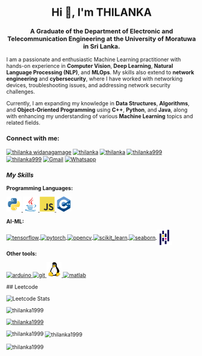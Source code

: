 
<h1 align="center">Hi 👋, I'm THILANKA</h1>
<h3 align="center">A Graduate of the Department of Electronic and Telecommunication Engineering at the University of Moratuwa in Sri Lanka.</h3>

I am a passionate and enthusiastic Machine Learning practitioner with hands-on experience in **Computer Vision**, **Deep Learning**, **Natural Language Processing (NLP)**, and **MLOps**. My skills also extend to **network engineering** and **cybersecurity**, where I have worked with networking devices, troubleshooting issues, and addressing network security challenges.

Currently, I am expanding my knowledge in **Data Structures**, **Algorithms**, and **Object-Oriented Programming** using **C++**, **Python**, and **Java**, along with enhancing my understanding of various **Machine Learning** topics and related fields.

<h3 align="left">Connect with me:</h3>
<p align="left">
<a href="https://linkedin.com/in/thilanka-widanagamage" target="blank"><img align="center" src="https://raw.githubusercontent.com/rahuldkjain/github-profile-readme-generator/master/src/images/icons/Social/linked-in-alt.svg" alt="thilanka widanagamage" height="30" width="40" /></a>
<a href="https://fb.com/thilanka.rajaka.3" target="blank"><img align="center" src="https://raw.githubusercontent.com/rahuldkjain/github-profile-readme-generator/master/src/images/icons/Social/facebook.svg" alt="thilanka" height="30" width="40" /></a>
<a href="https://instagram.com/thilanka_____" target="blank"><img align="center" src="https://raw.githubusercontent.com/rahuldkjain/github-profile-readme-generator/master/src/images/icons/Social/instagram.svg" alt="thilanka" height="30" width="40" /></a>
<a href="https://www.hackerrank.com/thilanka999" target="blank"><img align="center" src="https://raw.githubusercontent.com/rahuldkjain/github-profile-readme-generator/master/src/images/icons/Social/hackerrank.svg" alt="thilanka999" height="30" width="40" /></a>
<a href="https://www.leetcode.com/thilanka999" target="blank"><img align="center" src="https://raw.githubusercontent.com/rahuldkjain/github-profile-readme-generator/master/src/images/icons/Social/leet-code.svg" alt="thilanka999" height="30" width="40" /></a>
<a href="mailto:thilankarajaka6@gmail.com"> <img align="center" width="32px" alt="Gmail" title="Gmail" src="https://img.icons8.com/color/344/gmail.png"></a>
<a href="https://wa.link/xss9cn"> <img align="center" width="32px" alt="Whatsapp" title="Whatsapp" src="https://img.icons8.com/color/48/whatsapp--v1.png"/> </a>
</p>


### *My Skills*

**Programming Languages:**
<p>
<a href="https://www.python.org" target="_blank" rel="noreferrer"> <img src="https://raw.githubusercontent.com/devicons/devicon/master/icons/python/python-original.svg" alt="python" width="40" height="40"/> </a>
<a href="https://www.java.com" target="_blank" rel="noreferrer"> <img src="https://raw.githubusercontent.com/devicons/devicon/master/icons/java/java-original.svg" alt="java" width="40" height="40"/> </a> 
<a href="https://developer.mozilla.org/en-US/docs/Web/JavaScript" target="_blank" rel="noreferrer"> <img src="https://raw.githubusercontent.com/devicons/devicon/master/icons/javascript/javascript-original.svg" alt="javascript" width="40" height="40"/> </a>
<a href="https://www.w3schools.com/cpp/" target="_blank" rel="noreferrer"> <img src="https://raw.githubusercontent.com/devicons/devicon/master/icons/cplusplus/cplusplus-original.svg" alt="cplusplus" width="40" height="40"/> </a>
</p>

**AI-ML:**
<p>
<a href="https://www.tensorflow.org" target="_blank" rel="noreferrer"> <img align="center" src="https://www.vectorlogo.zone/logos/tensorflow/tensorflow-icon.svg" alt="tensorflow" width="40" height="40"/> </a>
<a href="https://pytorch.org/" target="_blank" rel="noreferrer"> <img align="center" src="https://www.vectorlogo.zone/logos/pytorch/pytorch-icon.svg" alt="pytorch" width="40" height="40"/> </a> 
<a href="https://opencv.org/" target="_blank" rel="noreferrer"> <img align="center" src="https://www.vectorlogo.zone/logos/opencv/opencv-icon.svg" alt="opencv" width="40" height="40"/> </a> 
<a href="https://scikit-learn.org/" target="_blank" rel="noreferrer"> <img align="center" src="https://upload.wikimedia.org/wikipedia/commons/0/05/Scikit_learn_logo_small.svg" alt="scikit_learn" width="40" height="40"/> </a> 
<a href="https://seaborn.pydata.org/" target="_blank" rel="noreferrer"> <img align="center" src="https://seaborn.pydata.org/_images/logo-mark-lightbg.svg" alt="seaborn" width="40" height="40"/> </a>
<a href="https://pandas.pydata.org/" target="_blank" rel="noreferrer"> <img align="center" src="https://raw.githubusercontent.com/devicons/devicon/2ae2a900d2f041da66e950e4d48052658d850630/icons/pandas/pandas-original.svg" alt="pandas" width="40" height="40"/> </a>
</p>

**Other tools:**
<p>
  <a href="https://www.arduino.cc/" target="_blank" rel="noreferrer"> <img src="https://cdn.worldvectorlogo.com/logos/arduino-1.svg" alt="arduino" width="40" height="40"/> </a> 
<!--   <a href="https://aws.amazon.com" target="_blank" rel="noreferrer"> <img src="https://raw.githubusercontent.com/devicons/devicon/master/icons/amazonwebservices/amazonwebservices-original-wordmark.svg" alt="aws" width="40" height="40"/> </a> 
  <a href="https://azure.microsoft.com/en-in/" target="_blank" rel="noreferrer"> <img src="https://www.vectorlogo.zone/logos/microsoft_azure/microsoft_azure-icon.svg" alt="azure" width="40" height="40"/> </a>  -->
  <a href="https://git-scm.com/" target="_blank" rel="noreferrer"> <img src="https://www.vectorlogo.zone/logos/git-scm/git-scm-icon.svg" alt="git" width="40" height="40"/> </a>  
  <a href="https://www.linux.org/" target="_blank" rel="noreferrer"> <img src="https://raw.githubusercontent.com/devicons/devicon/master/icons/linux/linux-original.svg" alt="linux" width="40" height="40"/> </a> 
  <a href="https://www.mathworks.com/" target="_blank" rel="noreferrer"> <img src="https://upload.wikimedia.org/wikipedia/commons/2/21/Matlab_Logo.png" alt="matlab" width="40" height="40"/> </a>
</p>
## Leetcode

![Leetcode Stats](https://leetcard.jacoblin.cool/thilanka999)
<p align="left"> <img src="https://komarev.com/ghpvc/?username=thilanka1999&label=Profile%20views&color=0e75b6&style=flat" alt="thilanka1999" /> </p>


<p align="left"> <a href="https://github.com/ryo-ma/github-profile-trophy"><img src="https://github-profile-trophy.vercel.app/?username=thilanka1999" alt="thilanka1999" /></a> </p>


<p><img align="left" src="https://github-readme-stats.vercel.app/api/top-langs?username=thilanka1999&show_icons=true&locale=en&layout=compact" alt="thilanka1999" /></p>

<p>&nbsp;<img align="center" src="https://github-readme-stats.vercel.app/api?username=thilanka1999&show_icons=true&locale=en" alt="thilanka1999" /></p>

<p><img align="center" src="https://github-readme-streak-stats.herokuapp.com/?user=thilanka1999&" alt="thilanka1999" /></p>


